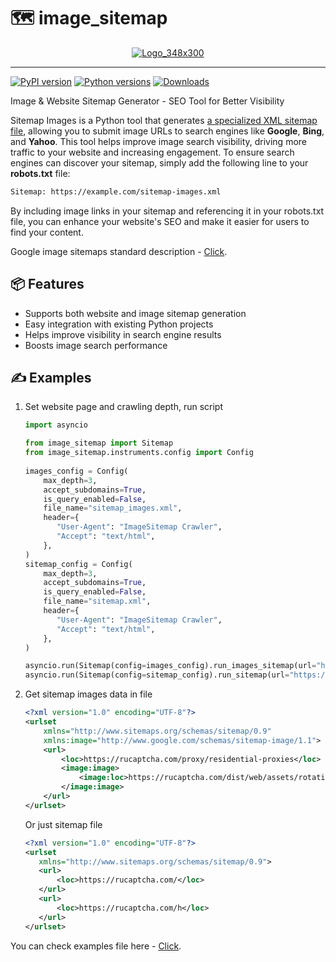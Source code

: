 # 🗺️ image_sitemap

<div align="center">
    <a href="https://vyjava.xyz/dashboard/image/e38067e4-7204-4e80-ad2b-d318b07320ac">
        <img alt="Logo_348x300" src="https://s.vyjava.xyz/files/2025/08-August/07/e38067e4/Logo_348x300_.png">
    </a>
</div>

<hr>

[![PyPI version](https://badge.fury.io/py/image-sitemap.svg)](https://badge.fury.io/py/image-sitemap)
[![Python versions](https://img.shields.io/pypi/pyversions/image-sitemap.svg?logo=python&logoColor=FBE072)](https://badge.fury.io/py/image-sitemap)
[![Downloads](https://static.pepy.tech/badge/image-sitemap/month)](https://pepy.tech/project/image-sitemap)

Image & Website Sitemap Generator - SEO Tool for Better Visibility

Sitemap Images is a Python tool that generates [a specialized XML sitemap file](./example_sitemap_images.xml),
allowing you to submit image URLs to search engines like **Google**, **Bing**, and **Yahoo**.
This tool helps improve image search visibility, driving more traffic to your website and increasing engagement.
To ensure search engines can discover your sitemap, simply add the following line to your **robots.txt** file:
```txt
Sitemap: https://example.com/sitemap-images.xml
```
By including image links in your sitemap and referencing it in your robots.txt file, you can enhance your website's SEO and make it easier for users to find your content.

Google image sitemaps standard description - [Click](https://developers.google.com/search/docs/crawling-indexing/sitemaps/image-sitemaps).

## 📦 Features

- Supports both website and image sitemap generation  
- Easy integration with existing Python projects  
- Helps improve visibility in search engine results  
- Boosts image search performance

## ✍️ Examples

1. Set website page and crawling depth, run script
    ```python
    import asyncio
    
    from image_sitemap import Sitemap
    from image_sitemap.instruments.config import Config
      
    images_config = Config(
        max_depth=3,
        accept_subdomains=True,
        is_query_enabled=False,
        file_name="sitemap_images.xml",
        header={
           "User-Agent": "ImageSitemap Crawler",
           "Accept": "text/html",
        },
    )
    sitemap_config = Config(
        max_depth=3,
        accept_subdomains=True,
        is_query_enabled=False,
        file_name="sitemap.xml",
        header={
           "User-Agent": "ImageSitemap Crawler",
           "Accept": "text/html",
        },
    )
    
    asyncio.run(Sitemap(config=images_config).run_images_sitemap(url="https://rucaptcha.com/"))
    asyncio.run(Sitemap(config=sitemap_config).run_sitemap(url="https://rucaptcha.com/"))
    ```
2. Get sitemap images data in file 
    ```xml
    <?xml version="1.0" encoding="UTF-8"?>
    <urlset
        xmlns="http://www.sitemaps.org/schemas/sitemap/0.9"
        xmlns:image="http://www.google.com/schemas/sitemap-image/1.1">
        <url>
            <loc>https://rucaptcha.com/proxy/residential-proxies</loc>
            <image:image>
                <image:loc>https://rucaptcha.com/dist/web/assets/rotating-residential-proxies-NEVfEVLW.svg</image:loc>
            </image:image>
        </url>
    </urlset>
    ```
   Or just sitemap file
    ```xml
   <?xml version="1.0" encoding="UTF-8"?>
   <urlset
       xmlns="http://www.sitemaps.org/schemas/sitemap/0.9">
       <url>
           <loc>https://rucaptcha.com/</loc>
       </url>
       <url>
           <loc>https://rucaptcha.com/h</loc>
       </url>
    </urlset>
    ```

You can check examples file here - [Click](./example_sitemap_images.xml).
